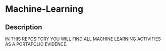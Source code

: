 # Machine-Learning

## Description 
IN THIS REPOSITORY YOU WILL FIND ALL MACHINE LEARNING ACTIVITIES AS A PORTAFOLIO EVIDENCE.
